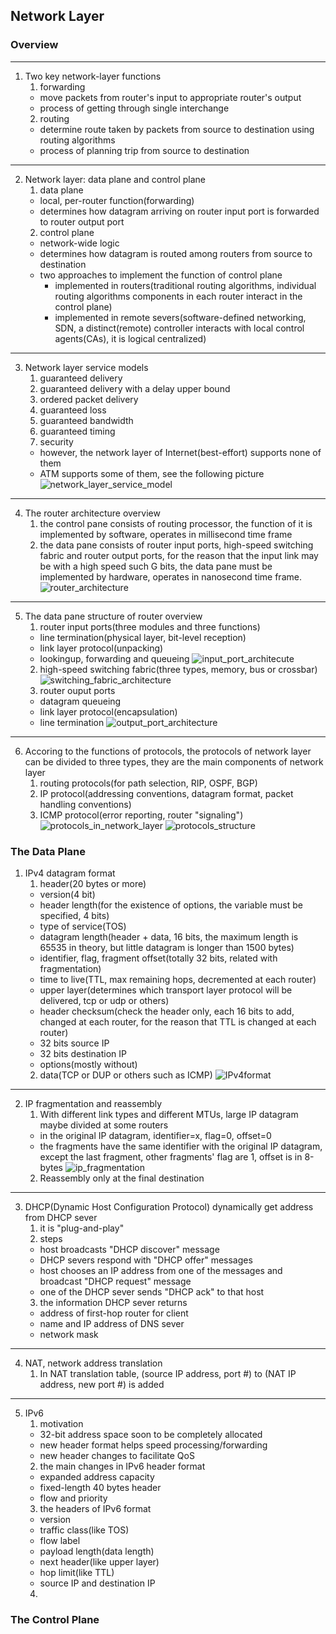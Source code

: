 ## Network Layer
### Overview
***
1. Two key network-layer functions
    1. forwarding
    - move packets from router's input to appropriate router's output
    - process of getting through single interchange
    2. routing
    - determine route taken by packets from source to destination using routing algorithms
    - process of planning trip from source to destination
***
2. Network layer: data plane and control plane
    1. data plane
    - local, per-router function(forwarding)
    - determines how datagram arriving on router input port is forwarded to router output port
    2. control plane
    - network-wide logic
    - determines how datagram is routed among routers from source to destination
    - two approaches to implement the function of control plane
      - implemented in routers(traditional routing algorithms, individual routing algorithms components in each router interact in the control plane)
      - implemented in remote severs(software-defined networking, SDN, a distinct(remote) controller interacts with local control agents(CAs), it is logical centralized)
***
3. Network layer service models
    1. guaranteed delivery
    2. guaranteed delivery with a delay upper bound
    3. ordered packet delivery
    4. guaranteed loss
    5. guaranteed bandwidth
    6. guaranteed timing
    7. security
    - however, the network layer of Internet(best-effort) supports none of them
    - ATM supports some of them, see the following picture
    ![network_layer_service_model](pictures_network_layer\network_layer_service_model.png)
***
4. The router architecture overview
    1. the control pane consists of routing processor, the function of it is implemented by software, operates in millisecond time frame
    2. the data pane consists of router input ports, high-speed switching fabric and router output ports, for the reason that the input link may be with a high speed such G bits, the data pane must be implemented by hardware, operates in nanosecond time frame.
    ![router_architecture](pictures_network_layer\router_architecture.png)
***
5. The data pane structure of router overview
    1. router input ports(three modules and three functions)
    - line termination(physical layer, bit-level reception)
    - link layer protocol(unpacking)
    - lookingup, forwarding and queueing
    ![input_port_architecute](pictures_network_layer\input_port_architecute.png)
    2. high-speed switching fabric(three types, memory, bus or crossbar)
    ![switching_fabric_architecture](pictures_network_layer\switching_fabric_architecture.png)
    3. router ouput ports
    - datagram queueing
    - link layer protocol(encapsulation)
    - line termination
    ![output_port_architecture](pictures_network_layer\output_port_architecture.png)
***
6. Accoring to the functions of protocols, the protocols of network layer can be divided to three types, they are the main components of network layer
    1. routing protocols(for path selection, RIP, OSPF, BGP)
    2. IP protocol(addressing conventions, datagram format, packet handling conventions)
    3. ICMP protocol(error reporting, router "signaling")
    ![protocols_in_network_layer](pictures_network_layer\protocols_in_network_layer.png)
    ![protocols_structure](pictures_network_layer\protocols_structure.png)
### The Data Plane
1. IPv4 datagram format
    1. header(20 bytes or more)
    - version(4 bit)
    - header length(for the existence of options, the variable must be specified, 4 bits)
    - type of service(TOS)
    - datagram length(header + data, 16 bits, the maximum length is 65535 in theory, but little datagram is longer than 1500 bytes)
    - identifier, flag, fragment offset(totally 32 bits, related with fragmentation)
    - time to live(TTL, max remaining hops, decremented at each router)
    - upper layer(determines which transport layer protocol will be delivered, tcp or udp or others)
    - header checksum(check the header only, each 16 bits to add, changed at each router, for the reason that TTL is changed at each router)
    - 32 bits source IP
    - 32 bits destination IP
    - options(mostly without)
    2. data(TCP or DUP or others such as ICMP)
    ![IPv4format](pictures_network_layer\IPv4format.png)
***
2. IP fragmentation and reassembly
    1. With different link types and different MTUs, large IP datagram maybe divided at some routers
    - in the original IP datagram, identifier=x, flag=0, offset=0
    - the fragments have the same identifier with the original IP datagram, except the last fragment, other fragments' flag are 1, offset is in 8-bytes
    ![ip_fragmentation](pictures_network_layer\ip_fragmentation.png)
    2. Reassembly only at the final destination
***
3. DHCP(Dynamic Host Configuration Protocol) dynamically get address from DHCP sever
    1. it is "plug-and-play"
    2. steps
    - host broadcasts "DHCP discover" message
    - DHCP severs respond with "DHCP offer" messages
    - host chooses an IP address from one of the messages and broadcast "DHCP request" message
    - one of the DHCP  sever sends "DHCP ack" to that host
    3. the information DHCP sever returns
    - address of first-hop router for client
    - name and IP address of DNS sever
    - network mask
***
4. NAT, network address translation
    1. In NAT translation table, (source IP address, port #) to (NAT IP address, new port #) is added
***
5. IPv6
    1. motivation
    - 32-bit address space soon to be completely allocated
    - new header format helps speed processing/forwarding
    - new header changes to facilitate QoS
    2. the main changes in IPv6 header format
    - expanded address capacity
    - fixed-length 40 bytes header
    - flow and priority
    3. the headers of IPv6 format
    - version
    - traffic class(like TOS)
    - flow label
    - payload length(data length)
    - next header(like upper layer)
    - hop limit(like TTL)
    - source IP and destination IP
    4. 
### The Control Plane









